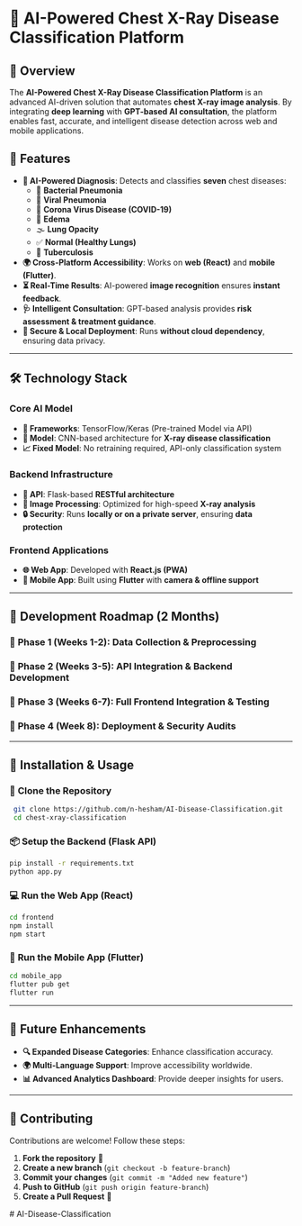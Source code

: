 # 🏥 AI-Powered Chest X-Ray Disease Classification Platform

## 📌 Overview
The **AI-Powered Chest X-Ray Disease Classification Platform** is an advanced AI-driven solution that automates **chest X-ray image analysis**. By integrating **deep learning** with **GPT-based AI consultation**, the platform enables fast, accurate, and intelligent disease detection across web and mobile applications.

## 🚀 Features
- **🔬 AI-Powered Diagnosis**: Detects and classifies **seven** chest diseases:
  - 🦠 **Bacterial Pneumonia**
  - 🦠 **Viral Pneumonia**
  - 🏥 **Corona Virus Disease (COVID-19)**
  - 🌊 **Edema**
  - 🌫 **Lung Opacity**
  - ✅ **Normal (Healthy Lungs)**
  - 🧬 **Tuberculosis**
- **🌍 Cross-Platform Accessibility**: Works on **web (React)** and **mobile (Flutter)**.
- **⏳ Real-Time Results**: AI-powered **image recognition** ensures **instant feedback**.
- **🩺 Intelligent Consultation**: GPT-based analysis provides **risk assessment & treatment guidance**.
- **🔐 Secure & Local Deployment**: Runs **without cloud dependency**, ensuring data privacy.

---
## 🛠️ Technology Stack
### **Core AI Model**
- **📡 Frameworks**: TensorFlow/Keras (Pre-trained Model via API)
- **🧠 Model**: CNN-based architecture for **X-ray disease classification**
- **📈 Fixed Model**: No retraining required, API-only classification system

### **Backend Infrastructure**
- **🔌 API**: Flask-based **RESTful architecture**
- **💾 Image Processing**: Optimized for high-speed **X-ray analysis**
- **🔒 Security**: Runs **locally or on a private server**, ensuring **data protection**

### **Frontend Applications**
- **🌐 Web App**: Developed with **React.js (PWA)**
- **📱 Mobile App**: Built using **Flutter** with **camera & offline support**

---
## 📅 Development Roadmap (2 Months)
### 🔹 **Phase 1 (Weeks 1-2)**: Data Collection & Preprocessing
### 🔹 **Phase 2 (Weeks 3-5)**: API Integration & Backend Development
### 🔹 **Phase 3 (Weeks 6-7)**: Full Frontend Integration & Testing
### 🔹 **Phase 4 (Week 8)**: Deployment & Security Audits

---
## 📌 Installation & Usage
### 🔧 **Clone the Repository**
```sh
 git clone https://github.com/n-hesham/AI-Disease-Classification.git
 cd chest-xray-classification
```

### 📦 **Setup the Backend (Flask API)**
```sh
pip install -r requirements.txt
python app.py
```

### 💻 **Run the Web App (React)**
```sh
cd frontend
npm install
npm start
```

### 📱 **Run the Mobile App (Flutter)**
```sh
cd mobile_app
flutter pub get
flutter run
```

---
## 🚀 Future Enhancements
- **🔍 Expanded Disease Categories**: Enhance classification accuracy.
- **🌍 Multi-Language Support**: Improve accessibility worldwide.
- **📊 Advanced Analytics Dashboard**: Provide deeper insights for users.

---
## 🎯 Contributing
Contributions are welcome! Follow these steps:
1. **Fork the repository** 🍴
2. **Create a new branch** (`git checkout -b feature-branch`)
3. **Commit your changes** (`git commit -m "Added new feature"`)
4. **Push to GitHub** (`git push origin feature-branch`)
5. **Create a Pull Request** 🚀

#   A I - D i s e a s e - C l a s s i f i c a t i o n  
 